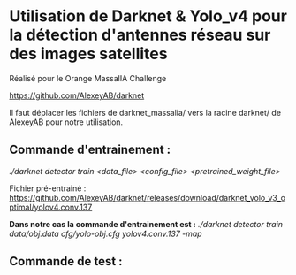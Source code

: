 # Utilisation de Darknet & Yolo_v4 pour la détection d'antennes réseau sur des images satellites

Réalisé pour le Orange MassalIA Challenge

https://github.com/AlexeyAB/darknet

Il faut déplacer les fichiers de darknet_massalia/ vers la racine darknet/ de AlexeyAB pour notre utilisation.


## Commande d'entrainement :
_./darknet detector train <data_file> <config_file> <pretrained_weight_file>_

Fichier pré-entrainé : https://github.com/AlexeyAB/darknet/releases/download/darknet_yolo_v3_optimal/yolov4.conv.137

**Dans notre cas la commande d'entrainement est :**
_./darknet detector train data/obj.data cfg/yolo-obj.cfg yolov4.conv.137 -map_


## Commande de test :
